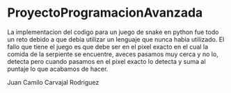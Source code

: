 # ProyectoProgramacionAvanzada
La implementacion del codigo para un juego de snake en python fue todo un reto debido a que debia utilizar un lenguaje que nunca habia utilizado.
El fallo que tiene el juego es que debe ser en el pixel exacto en el cual la comida de la serpiente se encuentre, aveces pasamos muy cerca y no lo,
detecta pero cuando pasamos en el pixel exacto lo detecta y suma al puntaje lo que acabamos de hacer. 

Juan Camilo Carvajal Rodriguez
